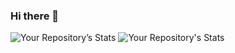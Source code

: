 ### Hi there 👋

<!--
**victorsbit/victorsbit** is a ✨ _special_ ✨ repository because its `README.md` (this file) appears on your GitHub profile.

Here are some ideas to get you started:

- 🔭 I’m currently working on ...
- 🌱 I’m currently learning ...
- 👯 I’m looking to collaborate on ...
- 🤔 I’m looking for help with ...
- 💬 Ask me about ...
- 📫 How to reach me: ...
- 😄 Pronouns: ...
- ⚡ Fun fact: ...
-->

<!--
* 🔭 Desenvolvimento Web
* 🌱 Estudante da [Trybe](https://www.betrybe.com/)
* ![Alt](/images/html.png "HTML5")
-->

![Your Repository’s Stats](https://github-readme-stats.vercel.app/api?username=victorsbit&show_icons=true) ![Your Repository's Stats](https://github-readme-stats.vercel.app/api/top-langs/?username=Your_GitHub_Username&theme=blue-green)
